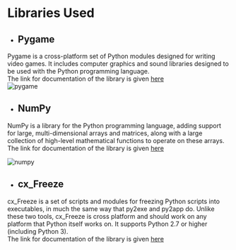 # Libraries Used 

* ## Pygame
Pygame is a cross-platform set of Python modules designed for writing video games. It includes computer graphics and sound libraries designed to be used with the Python programming language.  
The link for documentation of the library is given [here](https://www.pygame.org/docs)  
![pygame](http://www.pygame.org/docs/pygame_logo.gif)

* ## NumPy
NumPy is a library for the Python programming language, adding support for large, multi-dimensional arrays and matrices, along with a large collection of high-level mathematical functions to operate on these arrays.  
The link for documentation of the library is given [here](https://docs.scipy.org/doc/numpy-1.13.0/reference)  
  
![numpy](https://valohai.com/static/img/support-logos/numpy-simple.svg)

* ## cx_Freeze
cx_Freeze is a set of scripts and modules for freezing Python scripts into executables, in much the same way that py2exe and py2app do. Unlike these two tools, cx_Freeze is cross platform and should work on any platform that Python itself works on. It supports Python 2.7 or higher (including Python 3).  
The link for documentation of the library is given [here](https://cx-freeze.readthedocs.io/en/latest)  
